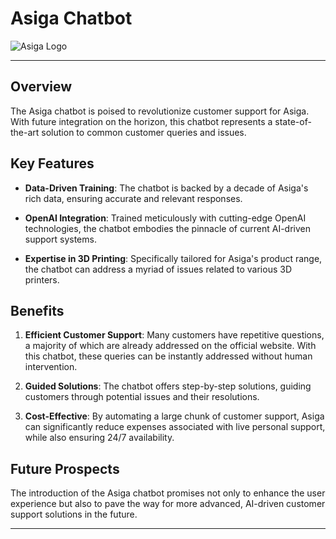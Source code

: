 # Asiga Chatbot

![Asiga Logo]([path_to_asiga_logo.png](https://support.asiga.com/favicon.ico))  <!-- You can replace 'path_to_asiga_logo.png' with the path to Asiga's logo, if available -->

---

## Overview

The Asiga chatbot is poised to revolutionize customer support for Asiga. With future integration on the horizon, this chatbot represents a state-of-the-art solution to common customer queries and issues.

## Key Features

- **Data-Driven Training**: The chatbot is backed by a decade of Asiga's rich data, ensuring accurate and relevant responses.
  
- **OpenAI Integration**: Trained meticulously with cutting-edge OpenAI technologies, the chatbot embodies the pinnacle of current AI-driven support systems.

- **Expertise in 3D Printing**: Specifically tailored for Asiga's product range, the chatbot can address a myriad of issues related to various 3D printers.

## Benefits

1. **Efficient Customer Support**: Many customers have repetitive questions, a majority of which are already addressed on the official website. With this chatbot, these queries can be instantly addressed without human intervention.
  
2. **Guided Solutions**: The chatbot offers step-by-step solutions, guiding customers through potential issues and their resolutions.
  
3. **Cost-Effective**: By automating a large chunk of customer support, Asiga can significantly reduce expenses associated with live personal support, while also ensuring 24/7 availability.

## Future Prospects

The introduction of the Asiga chatbot promises not only to enhance the user experience but also to pave the way for more advanced, AI-driven customer support solutions in the future.

---

